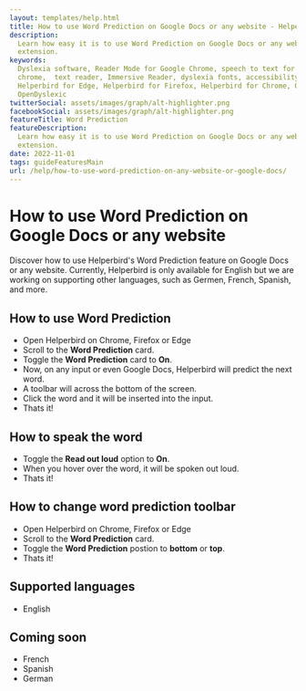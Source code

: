 ```yaml
---
layout: templates/help.html
title: How to use Word Prediction on Google Docs or any website - Helperbird
description:
  Learn how easy it is to use Word Prediction on Google Docs or any website with Helperbirds browser
  extension.
keywords:
  Dyslexia software, Reader Mode for Google Chrome, speech to text for chrome, Text to speech for
  chrome,  text reader, Immersive Reader, dyslexia fonts, accessibility software, dyslexia software,
  Helperbird for Edge, Helperbird for Firefox, Helperbird for Chrome, Opendyslexic for Chrome,
  OpenDyslexic
twitterSocial: assets/images/graph/alt-highlighter.png
facebookSocial: assets/images/graph/alt-highlighter.png
featureTitle: Word Prediction
featureDescription:
  Learn how easy it is to use Word Prediction on Google Docs or any website with Helperbirds browser
  extension.
date: 2022-11-01
tags: guideFeaturesMain
url: /help/how-to-use-word-prediction-on-any-website-or-google-docs/
---
```


# How to use Word Prediction on Google Docs or any website

Discover how to use Helperbird's Word Prediction feature on Google Docs or any website. Currently,
Helperbird is only available for English but we are working on supporting other languages, such as
Germen, French, Spanish, and more.

## How to use Word Prediction

- Open Helperbird on Chrome, Firefox or Edge
- Scroll to the **Word Prediction** card.
- Toggle the **Word Prediction** card to **On**.
- Now, on any input or even Google Docs, Helperbird will predict the next word.
- A toolbar will across the bottom of the screen.
- Click the word and it will be inserted into the input.
- Thats it!

## How to speak the word

- Toggle the **Read out loud** option to **On**.
- When you hover over the word, it will be spoken out loud.
- Thats it!

## How to change word prediction toolbar

- Open Helperbird on Chrome, Firefox or Edge
- Scroll to the **Word Prediction** card.
- Toggle the **Word Prediction** postion to **bottom** or **top**.
- Thats it!

## Supported languages

- English

## Coming soon

- French
- Spanish
- German
